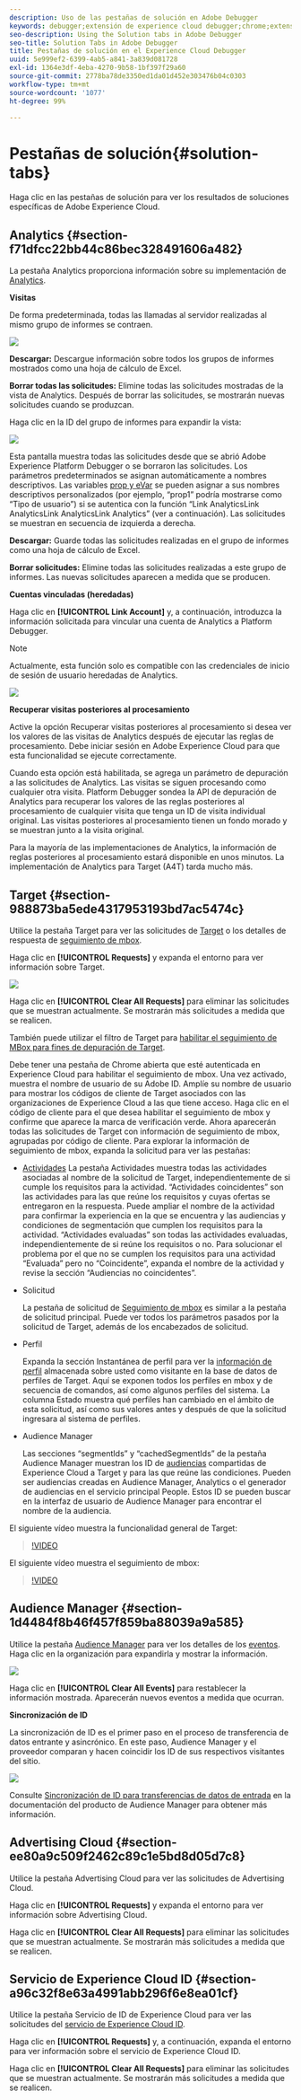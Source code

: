 ```yaml
---
description: Uso de las pestañas de solución en Adobe Debugger
keywords: debugger;extensión de experience cloud debugger;chrome;extensión;resumen;borrar;solicitudes;soluciones;solución;información;analytics;target;aaudience manager;media optimizer;amo;servicio de ID
seo-description: Using the Solution tabs in Adobe Debugger
seo-title: Solution Tabs in Adobe Debugger
title: Pestañas de solución en el Experience Cloud Debugger
uuid: 5e999ef2-6399-4ab5-a841-3a839d081728
exl-id: 1364e3df-4eba-4270-9b58-1bf397f29a60
source-git-commit: 2778ba78de3350ed1da01d452e303476b04c0303
workflow-type: tm+mt
source-wordcount: '1077'
ht-degree: 99%

---
```


# Pestañas de solución{#solution-tabs}

Haga clic en las pestañas de solución para ver los resultados de soluciones específicas de Adobe Experience Cloud.

## Analytics {#section-f71dfcc22bb44c86bec328491606a482}

La pestaña Analytics proporciona información sobre su implementación de [Analytics](https://docs.adobe.com/content/help/es-ES/analytics/landing/home.html).

**Visitas**

De forma predeterminada, todas las llamadas al servidor realizadas al mismo grupo de informes se contraen.

![](assets/analytics-hits.jpg)

**Descargar:** Descargue información sobre todos los grupos de informes mostrados como una hoja de cálculo de Excel.

**Borrar todas las solicitudes:** Elimine todas las solicitudes mostradas de la vista de Analytics. Después de borrar las solicitudes, se mostrarán nuevas solicitudes cuando se produzcan.

Haga clic en la ID del grupo de informes para expandir la vista:

![](assets/analytics-hits-expand.jpg)

Esta pantalla muestra todas las solicitudes desde que se abrió Adobe Experience Platform Debugger o se borraron las solicitudes. Los parámetros predeterminados se asignan automáticamente a nombres descriptivos. Las variables [prop y eVar](https://docs.adobe.com/content/help/es-ES/analytics/implementation/vars/page-vars/evar.html) se pueden asignar a sus nombres descriptivos personalizados (por ejemplo, “prop1” podría mostrarse como “Tipo de usuario”) si se autentica con la función “Link AnalyticsLink AnalyticsLink AnalyticsLink Analytics” (ver a continuación). Las solicitudes se muestran en secuencia de izquierda a derecha.

**Descargar:** Guarde todas las solicitudes realizadas en el grupo de informes como una hoja de cálculo de Excel.

**Borrar solicitudes:** Elimine todas las solicitudes realizadas a este grupo de informes. Las nuevas solicitudes aparecen a medida que se producen.

**Cuentas vinculadas (heredadas)**

Haga clic en **[!UICONTROL Link Account]** y, a continuación, introduzca la información solicitada para vincular una cuenta de Analytics a Platform Debugger.

>[!NOTE]
>
>Actualmente, esta función solo es compatible con las credenciales de inicio de sesión de usuario heredadas de Analytics.

![](assets/analytics-link-account.jpg)

**Recuperar visitas posteriores al procesamiento**

Active la opción Recuperar visitas posteriores al procesamiento si desea ver los valores de las visitas de Analytics después de ejecutar las reglas de procesamiento. Debe iniciar sesión en Adobe Experience Cloud para que esta funcionalidad se ejecute correctamente.

Cuando esta opción está habilitada, se agrega un parámetro de depuración a las solicitudes de Analytics. Las visitas se siguen procesando como cualquier otra visita. Platform Debugger sondea la API de depuración de Analytics para recuperar los valores de las reglas posteriores al procesamiento de cualquier visita que tenga un ID de visita individual original. Las visitas posteriores al procesamiento tienen un fondo morado y se muestran junto a la visita original.

Para la mayoría de las implementaciones de Analytics, la información de reglas posteriores al procesamiento estará disponible en unos minutos. La implementación de Analytics para Target (A4T) tarda mucho más.

## Target {#section-988873ba5ede4317953193bd7ac5474c}

Utilice la pestaña Target para ver las solicitudes de [Target](https://docs.adobe.com/content/help/es-ES/target/using/target-home.html) o los detalles de respuesta de [seguimiento de mbox](https://docs.adobe.com/content/help/es-ES/target/using/activities/troubleshoot-activities/content-trouble.html).

Haga clic en **[!UICONTROL Requests]** y expanda el entorno para ver información sobre Target.

![](assets/target-requests.jpg)

Haga clic en **[!UICONTROL Clear All Requests]** para eliminar las solicitudes que se muestran actualmente. Se mostrarán más solicitudes a medida que se realicen.

También puede utilizar el filtro de Target para [habilitar el seguimiento de MBox para fines de depuración de Target](https://docs.adobe.com/content/help/es-ES/target/using/activities/troubleshoot-activities/content-trouble.html).

Debe tener una pestaña de Chrome abierta que esté autenticada en Experience Cloud para habilitar el seguimiento de mbox. Una vez activado, muestra el nombre de usuario de su Adobe ID. Amplíe su nombre de usuario para mostrar los códigos de cliente de Target asociados con las organizaciones de Experience Cloud a las que tiene acceso. Haga clic en el código de cliente para el que desea habilitar el seguimiento de mbox y confirme que aparece la marca de verificación verde. Ahora aparecerán todas las solicitudes de Target con información de seguimiento de mbox, agrupadas por código de cliente. Para explorar la información de seguimiento de mbox, expanda la solicitud para ver las pestañas:

* [Actividades](https://docs.adobe.com/content/help/es-ES/target/using/activities/activities.html)  La pestaña Actividades muestra todas las actividades asociadas al nombre de la solicitud de Target, independientemente de si cumple los requisitos para la actividad. “Actividades coincidentes” son las actividades para las que reúne los requisitos y cuyas ofertas se entregaron en la respuesta. Puede ampliar el nombre de la actividad para confirmar la experiencia en la que se encuentra y las audiencias y condiciones de segmentación que cumplen los requisitos para la actividad. “Actividades evaluadas” son todas las actividades evaluadas, independientemente de si reúne los requisitos o no. Para solucionar el problema por el que no se cumplen los requisitos para una actividad “Evaluada” pero no “Coincidente”, expanda el nombre de la actividad y revise la sección “Audiencias no coincidentes”.

* Solicitud

   La pestaña de solicitud de [Seguimiento de mbox](https://docs.adobe.com/content/help/es-ES/target/using/activities/troubleshoot-activities/content-trouble.html) es similar a la pestaña de solicitud principal. Puede ver todos los parámetros pasados por la solicitud de Target, además de los encabezados de solicitud.
* Perfil

   Expanda la sección Instantánea de perfil para ver la [información de perfil](https://docs.adobe.com/content/help/es-ES/target/using/audiences/visitor-profiles/variables-profiles-parameters-methods.html) almacenada sobre usted como visitante en la base de datos de perfiles de Target. Aquí se exponen todos los perfiles en mbox y de secuencia de comandos, así como algunos perfiles del sistema. La columna Estado muestra qué perfiles han cambiado en el ámbito de esta solicitud, así como sus valores antes y después de que la solicitud ingresara al sistema de perfiles.
* Audience Manager

   Las secciones “segmentIds” y “cachedSegmentIds” de la pestaña Audience Manager muestran los ID de [audiencias](https://docs.adobe.com/content/help/es-ES/target/using/audiences/target.html) compartidas de Experience Cloud a Target y para las que reúne las condiciones. Pueden ser audiencias creadas en Audience Manager, Analytics o el generador de audiencias en el servicio principal People. Estos ID se pueden buscar en la interfaz de usuario de Audience Manager para encontrar el nombre de la audiencia.

El siguiente vídeo muestra la funcionalidad general de Target:

>[!VIDEO](https://video.tv.adobe.com/v/23115t2/)

El siguiente vídeo muestra el seguimiento de mbox:

>[!VIDEO](https://video.tv.adobe.com/v/23113t2/)

## Audience Manager {#section-1d4484f8b46f457f859ba88039a9a585}

Utilice la pestaña [Audience Manager](https://docs.adobe.com/content/help/es-ES/audience-manager/user-guide/aam-home.html) para ver los detalles de los [eventos](https://docs.adobe.com/content/help/es-ES/audience-manager/user-guide/api-and-sdk-code/dcs/dcs-event-calls/dcs-event-calls.html). Haga clic en la organización para expandirla y mostrar la información.

![](assets/audience-manager.jpg)

Haga clic en **[!UICONTROL Clear All Events]** para restablecer la información mostrada. Aparecerán nuevos eventos a medida que ocurran.

**Sincronización de ID**

La sincronización de ID es el primer paso en el proceso de transferencia de datos entrante y asincrónico. En este paso, Audience Manager y el proveedor comparan y hacen coincidir los ID de sus respectivos visitantes del sitio.

![](assets/aam-idsync.jpg)

Consulte [Sincronización de ID para transferencias de datos de entrada](https://docs.adobe.com/content/help/es-ES/audience-manager/user-guide/implementation-integration-guides/sending-audience-data/batch-data-transfer-process/id-sync-http.html) en la documentación del producto de Audience Manager para obtener más información.

## Advertising Cloud {#section-ee80a9c509f2462c89c1e5bd8d05d7c8}

Utilice la pestaña Advertising Cloud para ver las solicitudes de Advertising Cloud.

Haga clic en **[!UICONTROL Requests]** y expanda el entorno para ver información sobre Advertising Cloud.

Haga clic en **[!UICONTROL Clear All Requests]** para eliminar las solicitudes que se muestran actualmente. Se mostrarán más solicitudes a medida que se realicen.

## Servicio de Experience Cloud ID {#section-a96c32f8e63a4991abb296f6e8ea01cf}

Utilice la pestaña Servicio de ID de Experience Cloud para ver las solicitudes del [servicio de Experience Cloud ID](https://docs.adobe.com/content/help/es-ES/id-service/using/home.html).

Haga clic en **[!UICONTROL Requests]** y, a continuación, expanda el entorno para ver información sobre el servicio de Experience Cloud ID.

Haga clic en **[!UICONTROL Clear All Requests]** para eliminar las solicitudes que se muestran actualmente. Se mostrarán más solicitudes a medida que se realicen.
